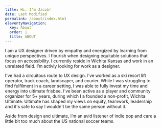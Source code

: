 ```yaml
---
title: Hi, I'm Jacob!
date: Last Modified 
permalink: /about/index.html
eleventyNavigation:
  key: About
  order: 1
  title: ABOUT
---
```

I am a UX designer driven by empathy and energized by learning from unique perspectives. I flourish when designing equitable solutions that focus on accessibility. I currently reside in Wichita Kansas and work in an unrelated field. I’m activly looking for work as a designer.

I've had a circuitous route to UX design. I’ve worked as a ski resort lift operator, track coach, landscaper, and courier. While I was struggling to find fulfilment in a career setting, I was able to fully invest my time and energy into ultimate frisbee. I've been active as a player and community organizer for 5+ years, during which I a founded a non-profit, Wichita Ultimate. Ultimate has shaped my views on equity, teamwork, leadership and it's safe to say I wouldn't be the same person without it.  

Aside from design and ultimate, I’m an avid listener of indie pop and care a little bit too much about the US national soccer teams. 
